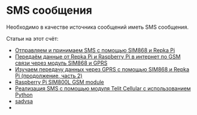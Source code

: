 # SMS сообщения

Необходимо в качестве источника сообщений иметь SMS сообщения.

Статьи на этот счёт:
- [Отправляем и принимаем SMS с помощью SIM868 и Repka Pi](https://habr.com/ru/articles/781276/)
- [Передаём данные от Repka Pi и Raspberry Pi в интернет по GSM связи через модуль SIM868 и GPRS](https://repka-pi.ru/blog/post/58)
- [Изучаем передачу данных через GPRS с помощью SIM868 и Repka Pi (продолжение, часть 2)](https://repka-pi.ru/blog/post/62)
- [Raspberry Pi SIM800L GSM module](https://github.com/Ircama/raspberry-pi-sim800l-gsm-module)
- [Реализация SMS с помощью модуля Telit Cellular с использованием Python](https://translated.turbopages.org/proxy_u/en-ru.ru.232e6fdb-663e0b42-17813777-74722d776562/https/www.codeproject.com/Articles/116822/SMS-Implementation-with-the-Telit-Cellular-Module)
- [sadvsa](https://www.codeproject.com/Articles/116822/SMS-Implementation-with-the-Telit-Cellular-Module)
- 

